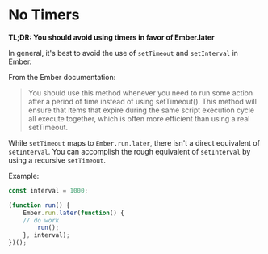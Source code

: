 # No Timers

**TL;DR: You should avoid using timers in favor of Ember.later**

In general, it's best to avoid the use of `setTimeout` and `setInterval` in Ember. 

From the Ember documentation:

> You should use this method whenever you need to run some action after a period of time instead of 
using setTimeout(). This method will ensure that items that expire during the same script execution 
cycle all execute together, which is often more efficient than using a real setTimeout.

While `setTimeout` maps to `Ember.run.later`, there isn't a direct equivalent of `setInterval`. You
can accomplish the rough equivalent of `setInterval` by using a recursive `setTimeout`.

Example:

```js
const interval = 1000;

(function run() {
	Ember.run.later(function() {
    // do work
		run();
	}, interval);
})();
```
